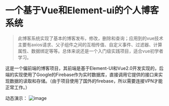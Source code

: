 # 一个基于Vue和Element-ui的个人博客系统

> 此博客系统实现了基本的博客发布，修改，删除和查询；应用到的vue技术主要有axios请求、父子组件之间的互相传值、自定义事件、过滤器、计算属性、数据绑定等等。总体来说还是一个入门级实践项目，适合vue初学者学习。

这是一个偏前端的博客项目，其前端是基于Element-UI和Vue2.0开发实现的，后端的实现使用了Google的Firebase作为实时数据库，直接调用它提供的接口来实现数据的读取和存储。（由于项目使用了国外的firebase，所以需要连接VPN才能正常工作。）

动态演示：
![image](https://github.com/KBeginner/vue-blog-system/blob/master/src/assets/blog.gif)
